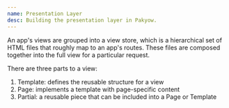 ```yaml
---
name: Presentation Layer
desc: Building the presentation layer in Pakyow.
---
```


An app's views are grouped into a view store, which is a hierarchical set of HTML files that roughly map to an app's routes. These files are composed together into the full view for a particular request.

There are three parts to a view:

1. Template: defines the reusable structure for a view
2. Page: implements a template with page-specific content
3. Partial: a reusable piece that can be included into a Page or Template
